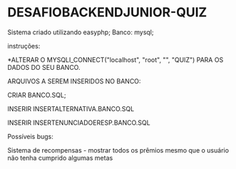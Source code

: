 # DESAFIOBACKENDJUNIOR-QUIZ

Sistema criado utilizando easyphp;
Banco: mysql;


instruções:

*ALTERAR O MYSQLI_CONNECT("localhost", "root", "", "QUIZ") PARA OS DADOS DO SEU BANCO.


ARQUIVOS A SEREM INSERIDOS NO BANCO:


CRIAR BANCO.SQL;

INSERIR INSERTALTERNATIVA.BANCO.SQL

INSERIR INSERTENUNCIADOERESP.BANCO.SQL





Possíveis bugs: 

Sistema de recompensas - mostrar todos os prêmios mesmo que o usuário não tenha cumprido algumas metas
